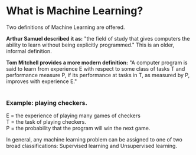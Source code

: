 # What is Machine Learning? <br>

Two definitions of Machine Learning are offered. 
<strong>
  
Arthur Samuel described it as:</strong> "the field of study that gives computers the ability to learn without being explicitly programmed." This is an older, informal definition. <br>

<strong>Tom Mitchell provides a more modern definition:</strong> "A computer program is said to learn from experience E with respect to some class of tasks T and performance measure P, if its performance at tasks in T, as measured by P, improves with experience E." <br><br>

<h3>Example: playing checkers.</h3> 

E = the experience of playing many games of checkers <br>
T = the task of playing checkers. <br>
P = the probability that the program will win the next game. <br>

In general, any machine learning problem can be assigned to one of two broad classifications:
Supervised learning and Unsupervised learning.
